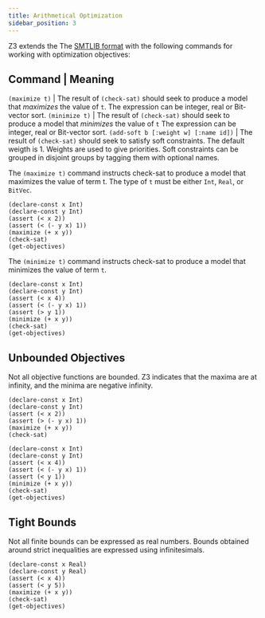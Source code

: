 ```yaml
---
title: Arithmetical Optimization
sidebar_position: 3
---
```


Z3 extends the The [SMTLIB format](http://smtlib.cs.uiowa.edu/) with the following commands for working with optimization objectives:

Command                 | Meaning
-----------------------------------------------------------------------------------------------------------
`(maximize t)`          | The result of `(check-sat)` should seek to produce a model that _maximizes_ the value of `t`. The expression can be integer, real or Bit-vector sort.
`(minimize t)`          | The result of `(check-sat)` should seek to produce a model that _minimizes_ the value of `t` The expression can be integer, real or Bit-vector sort.
`(add-soft b [:weight w] [:name id])` | The result of `(check-sat)` should seek to satisfy soft constraints. The default weigth is 1. Weights are used to give priorities. Soft constraints can be grouped in disjoint groups by tagging them with optional names.



The `(maximize t)` command instructs check-sat to produce a model that maximizes the value of term t. The type of `t` must be either `Int`, `Real`, or `BitVec`.

```z3
(declare-const x Int)
(declare-const y Int)
(assert (< x 2))
(assert (< (- y x) 1))
(maximize (+ x y))
(check-sat)
(get-objectives)
```

The `(minimize t)` command instructs check-sat to produce a model that minimizes the value of term `t`.

```z3
(declare-const x Int)
(declare-const y Int)
(assert (< x 4))
(assert (< (- y x) 1))
(assert (> y 1))
(minimize (+ x y))
(check-sat)
(get-objectives)
```

## Unbounded Objectives

Not all objective functions are bounded. Z3 indicates that the maxima are at infinity, and the minima are negative infinity.

```z3
(declare-const x Int)
(declare-const y Int)
(assert (< x 2))
(assert (> (- y x) 1))
(maximize (+ x y))
(check-sat)

```

```z3
(declare-const x Int)
(declare-const y Int)
(assert (< x 4))
(assert (< (- y x) 1))
(assert (< y 1))
(minimize (+ x y))
(check-sat)
(get-objectives)
```

## Tight Bounds

Not all finite bounds can be expressed as real numbers. Bounds obtained around strict inequalities are expressed using infinitesimals.

```z3 
(declare-const x Real)
(declare-const y Real)
(assert (< x 4))
(assert (< y 5))
(maximize (+ x y))
(check-sat)
(get-objectives)
```


